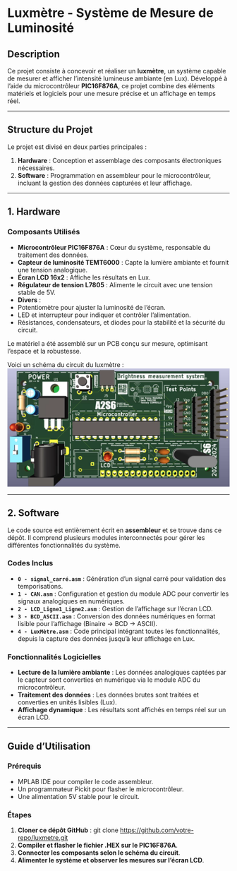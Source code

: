 # Luxmètre - Système de Mesure de Luminosité

## Description

Ce projet consiste à concevoir et réaliser un **luxmètre**, un système capable de mesurer et afficher l’intensité lumineuse ambiante (en Lux). Développé à l’aide du microcontrôleur **PIC16F876A**, ce projet combine des éléments matériels et logiciels pour une mesure précise et un affichage en temps réel.

---

## Structure du Projet

Le projet est divisé en deux parties principales :

1. **Hardware** : Conception et assemblage des composants électroniques nécessaires.
2. **Software** : Programmation en assembleur pour le microcontrôleur, incluant la gestion des données capturées et leur affichage.

---

## 1. Hardware

### Composants Utilisés

- **Microcontrôleur PIC16F876A** : Cœur du système, responsable du traitement des données.
- **Capteur de luminosité TEMT6000** : Capte la lumière ambiante et fournit une tension analogique.
- **Écran LCD 16x2** : Affiche les résultats en Lux.
- **Régulateur de tension L7805** : Alimente le circuit avec une tension stable de 5V.
- **Divers** :
 - Potentiomètre pour ajuster la luminosité de l’écran.
 - LED et interrupteur pour indiquer et contrôler l’alimentation.
 - Résistances, condensateurs, et diodes pour la stabilité et la sécurité du circuit.

Le matériel a été assemblé sur un PCB conçu sur mesure, optimisant l’espace et la robustesse.

Voici un schéma du circuit du luxmètre :
![Luxmètre PCB](./images/Luxmetre_PCB.png)

---

## 2. Software

Le code source est entièrement écrit en **assembleur** et se trouve dans ce dépôt. Il comprend plusieurs modules interconnectés pour gérer les différentes fonctionnalités du système.

### Codes Inclus

- **`0 - signal_carré.asm`** : Génération d’un signal carré pour validation des temporisations.
- **`1 - CAN.asm`** : Configuration et gestion du module ADC pour convertir les signaux analogiques en numériques.
- **`2 - LCD_Ligne1_Ligne2.asm`** : Gestion de l’affichage sur l’écran LCD.
- **`3 - BCD_ASCII.asm`** : Conversion des données numériques en format lisible pour l’affichage (Binaire → BCD → ASCII).
- **`4 - LuxMètre.asm`** : Code principal intégrant toutes les fonctionnalités, depuis la capture des données jusqu’à leur affichage en Lux.

### Fonctionnalités Logicielles

- **Lecture de la lumière ambiante** : Les données analogiques captées par le capteur sont converties en numérique via le module ADC du microcontrôleur.
- **Traitement des données** : Les données brutes sont traitées et converties en unités lisibles (Lux).
- **Affichage dynamique** : Les résultats sont affichés en temps réel sur un écran LCD.

---

## Guide d’Utilisation

### Prérequis
- MPLAB IDE pour compiler le code assembleur.
- Un programmateur Pickit pour flasher le microcontrôleur.
- Une alimentation 5V stable pour le circuit.

### Étapes
1. **Cloner ce dépôt GitHub** : git clone https://github.com/votre-repo/luxmetre.git
2. **Compiler et flasher le fichier .HEX sur le PIC16F876A**.
3. **Connecter les composants selon le schéma du circuit**.
4. **Alimenter le système et observer les mesures sur l’écran LCD**.
